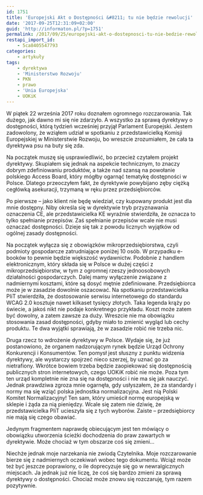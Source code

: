 ```yaml
---
id: 1751
title: 'Europejski Akt o Dostępności &#8211; tu nie będzie rewolucji'
date: '2017-09-25T12:31:09+02:00'
guid: 'http://informaton.pl/?p=1751'
permalink: /2017/09/25/europejski-akt-o-dostepnosci-tu-nie-bedzie-rewolucji/
restapi_import_id:
    - 5ca8405547793
categories:
    - artykuły
tags:
    - dyrektywa
    - 'Ministerstwo Rozwoju'
    - PKN
    - prawo
    - 'Unia Europejska'
    - UOKiK
---
```


W piątek 22 września 2017 roku doznałem ogromnego rozczarowania. Tak dużego, jak dawno mi się nie zdarzyło. A wszystko za sprawą dyrektywy o dostępności, którą tydzień wcześniej przyjął Parlament Europejski. Jestem zadowolony, że wziąłem udział w spotkaniu z przedstawicielką Komisji Europejskiej w Ministerstwie Rozwoju, bo wreszcie zrozumiałem, że cała ta dyrektywa psu na buty się zda.

Na początek muszę się usprawiedliwić, bo przecież czytałem projekt dyrektywy. Skupiałem się jednak na aspekcie technicznym, to znaczy dobrym zdefiniowaniu produktów, a także nad szansą na powołanie polskiego Access Board, który mógłby ogarnąć tematykę dostępności w Polsce. Dlatego przeoczyłem fakt, że dyrektywie powybijano zęby ciężką cegłówką asekuracji, trzymaną w ręku przez przedsiębiorców.

Po pierwsze – jako klient nie będę wiedział, czy kupowany produkt jest dla mnie dostępny. Niby określa się w dyrektywie tryb przyznawania oznaczenia CE, ale przedstawicielka KE wyraźnie stwierdziła, że oznacza to tylko spełnianie przepisów. Zaś spełnianie przepisów wcale nie musi oznaczać dostępności. Dzieje się tak z powodu licznych wyjątków od ogólnej zasady dostępności.

Na początek wyłącza się z obowiązków mikroprzedsiębiorstwa, czyli podmioty gospodarcze zatrudniające poniżej 10 osób. W przypadku e-booków to pewnie będzie większość wydawnictw. Podobnie z handlem elektronicznym, który składa się w Polsce w dużej części z mikroprzedsiębiorstw, w tym z ogromnej rzeszy jednoosobowych działalności gospodarczych. Dalej mamy wyłączenie związane z nadmiernymi kosztami, które są dosyć mętnie zdefiniowane. Przedsiębiorca może je w zasadzie dowolnie oszacować. Na spotkaniu przedstawicielka PIiT stwierdziła, że dostosowanie serwisu internetowego do standardu WCAG 2.0 kosztuje nawet kilkaset tysięcy złotych. Taka legenda krąży po świecie, a jakoś nikt nie podaje konkretnego przykładu. Koszt może zatem być dowolny, a zatem zawsze za duży. Wreszcie nie ma obowiązku stosowania zasad dostępności, gdyby miało to zmienić wygląd lub cechy produktu. Te dwa wyjątki sprawiają, że w zasadzie robić nie trzeba nic.

Druga rzecz to wdrożenie dyrektywy w Polsce. Wydaje się, że już postanowiono, że organem nadzorującym rynek będzie Urząd Ochrony Konkurencji i Konsumentów. Ten pomysł jest słuszny z punktu widzenia dyrektywy, ale wystarczy spojrzeć nieco szerzej, by uznać go za nietrafiony. Wkrótce bowiem trzeba będzie zaopiekować się dostępnością publicznych stron internetowych, czego UOKiK robić nie może. Poza tym ten urząd kompletnie nie zna się na dostępności i nie ma się jak nauczyć. Jednak prawdziwa zgroza mnie ogarnęła, gdy usłyszałem, że za standardy i normy ma się wziąć polska jednostka normalizacyjna. Jest nią Polski Komitet Normalizacyjny! Ten sam, który umieścił normę europejską w sklepie i żąda za nią pieniędzy. Wcale się zatem nie dziwię, że przedstawicielka PIiT ucieszyła się z tych wyborów. Zaiste – przedsiębiorcy nie mają się czego obawiać.

Jedynym fragmentem naprawdę obiecującym jest ten mówiący o obowiązku utworzenia ścieżki dochodzenia do praw zawartych w dyrektywie. Może chociaż w tym obszarze coś się zmieni…

Niechże jednak moje narzekania nie zwiodą Czytelnika. Moje rozczarowanie bierze się z nadmiernych oczekiwań wobec tego dokumentu. Wciąż może też być jeszcze poprawiony, o ile doprecyzuje się go w newralgicznych miejscach. Ja jednak już nie liczę, że coś się bardzo zmieni za sprawą dyrektywy o dostępności. Chociaż może znowu się rozczaruję, tym razem pozytywnie.
